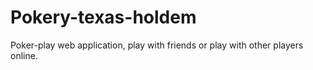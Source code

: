 # Pokery-texas-holdem
Poker-play web application, play with friends or play with other players online.

